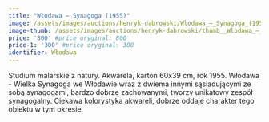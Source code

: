 ```yaml
---
title: "Włodawa – Synagoga (1955)"
image: /assets/images/auctions/henryk-dabrowski/Wlodawa_–_Synagoga_(1955).jpg
image-thumb: /assets/images/auctions/henryk-dabrowski/thumb__Wlodawa_–_Synagoga_(1955).jpg
price: '800' #price oryginal: 800
price-1: '300' #price oryginal: 300
identifier: Włodawa
---
```


Studium malarskie z natury. Akwarela, karton 60x39 cm, rok 1955.
Włodawa - Wielka Synagoga we Włodawie wraz z dwiema innymi sąsiadującymi ze sobą synagogami, bardzo dobrze zachowanymi, tworzy unikatowy zespół synagogalny. Ciekawa kolorystyka akwareli, dobrze oddaje charakter tego obiektu w tym okresie.